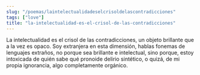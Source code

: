 ```yaml
---
slug: "/poemas/laintelectualidadeselcrisoldelascontradicciones"
tags: ["love"]
title: "la-intelectualidad-es-el-crisol-de-las-contradicciones"
---
```

La intelectualidad es el crisol de las contradicciones, un objeto brillante que a la vez es opaco. Soy extranjera en esta dimensión, hablas fonemas de lenguajes extraños, no porque sea brillante e intelectual, sino porque, estoy intoxicada de quién sabe qué pronoide delirio sintético, o quizá, de mi propia ignorancia, algo completamente orgánico.